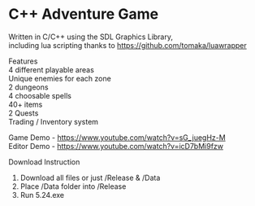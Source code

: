 # C++ Adventure Game

Written in C/C++ using the SDL Graphics Library,  
including lua scripting thanks to https://github.com/tomaka/luawrapper  

Features  
4 different playable areas  
Unique enemies for each zone  
2 dungeons  
4 choosable spells  
40+ items  
2 Quests  
Trading / Inventory system  

Game Demo - https://www.youtube.com/watch?v=sG_juegHz-M  
Editor Demo - https://www.youtube.com/watch?v=icD7bMi9fzw


Download Instruction  
1. Download all files or just /Release & /Data  
2. Place /Data folder into /Release  
3. Run 5.24.exe  
